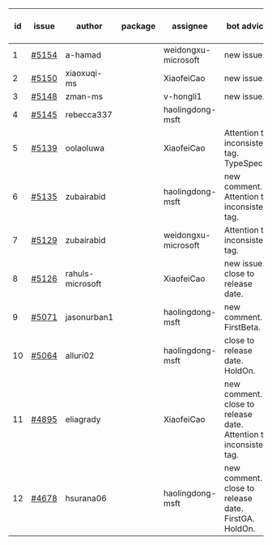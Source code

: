 | id | issue | author | package | assignee | bot advice | created date of issue | target release date | date from target |
| ------ | ------ | ------ | ------ | ------ | ------ | ------ | ------ | :-----: |
| 1 | [#5154](https://github.com/Azure/sdk-release-request/issues/5154) | a-hamad |  | weidongxu-microsoft | new issue. | 04-24 | 05-24 |  |
| 2 | [#5150](https://github.com/Azure/sdk-release-request/issues/5150) | xiaoxuqi-ms |  | XiaofeiCao | new issue. | 04-24 | 05-24 |  |
| 3 | [#5148](https://github.com/Azure/sdk-release-request/issues/5148) | zman-ms |  | v-hongli1 | new issue. | 04-24 | 05-24 |  |
| 4 | [#5145](https://github.com/Azure/sdk-release-request/issues/5145) | rebecca337 |  | haolingdong-msft |  | 04-23 | 05-24 |  |
| 5 | [#5139](https://github.com/Azure/sdk-release-request/issues/5139) | oolaoluwa |  | XiaofeiCao | Attention to inconsistent tag. TypeSpec. | 04-16 | 05-24 |  |
| 6 | [#5135](https://github.com/Azure/sdk-release-request/issues/5135) | zubairabid |  | haolingdong-msft | new comment. Attention to inconsistent tag. | 04-12 | 05-24 |  |
| 7 | [#5129](https://github.com/Azure/sdk-release-request/issues/5129) | zubairabid |  | weidongxu-microsoft | Attention to inconsistent tag. | 04-12 | 05-24 |  |
| 8 | [#5126](https://github.com/Azure/sdk-release-request/issues/5126) | rahuls-microsoft |  | XiaofeiCao | new issue. close to release date. | 04-11 | 04-26 | 1 |
| 9 | [#5071](https://github.com/Azure/sdk-release-request/issues/5071) | jasonurban1 |  | haolingdong-msft | new comment. FirstBeta. | 03-22 | 05-24 |  |
| 10 | [#5064](https://github.com/Azure/sdk-release-request/issues/5064) | alluri02 |  | haolingdong-msft | close to release date. HoldOn. | 03-20 | 04-26 | 1 |
| 11 | [#4895](https://github.com/Azure/sdk-release-request/issues/4895) | eliagrady |  | XiaofeiCao | new comment. close to release date. Attention to inconsistent tag. | 01-18 | 04-26 | 1 |
| 12 | [#4678](https://github.com/Azure/sdk-release-request/issues/4678) | hsurana06 |  | haolingdong-msft | new comment. close to release date. FirstGA. HoldOn. | 10-23 | 04-26 | 1 |
